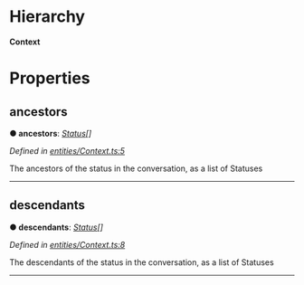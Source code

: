 

# Hierarchy

**Context**

# Properties

<a id="ancestors"></a>

##  ancestors

**● ancestors**: *[Status](_entities_status_.status.md)[]*

*Defined in [entities/Context.ts:5](https://github.com/lagunehq/core/blob/5d4ee10/src/entities/Context.ts#L5)*

The ancestors of the status in the conversation, as a list of Statuses

___
<a id="descendants"></a>

##  descendants

**● descendants**: *[Status](_entities_status_.status.md)[]*

*Defined in [entities/Context.ts:8](https://github.com/lagunehq/core/blob/5d4ee10/src/entities/Context.ts#L8)*

The descendants of the status in the conversation, as a list of Statuses

___

